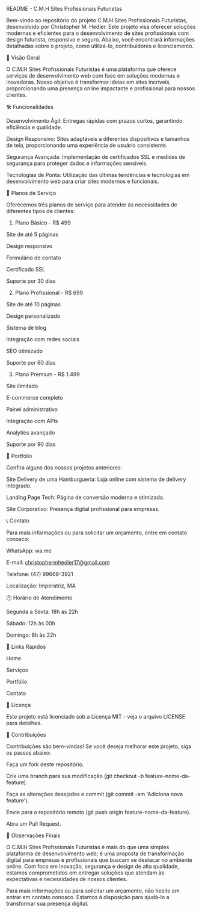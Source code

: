 README - C.M.H Sites Profissionais Futuristas

Bem-vindo ao repositório do projeto C.M.H Sites Profissionais Futuristas, desenvolvido por Christopher M. Hedler. Este projeto visa oferecer soluções modernas e eficientes para o desenvolvimento de sites profissionais com design futurista, responsivo e seguro. Abaixo, você encontrará informações detalhadas sobre o projeto, como utilizá-lo, contribuidores e licenciamento.

📌 Visão Geral

O C.M.H Sites Profissionais Futuristas é uma plataforma que oferece serviços de desenvolvimento web com foco em soluções modernas e inovadoras. Nosso objetivo é transformar ideias em sites incríveis, proporcionando uma presença online impactante e profissional para nossos clientes.

🛠️ Funcionalidades

Desenvolvimento Ágil: Entregas rápidas com prazos curtos, garantindo eficiência e qualidade.

Design Responsivo: Sites adaptáveis a diferentes dispositivos e tamanhos de tela, proporcionando uma experiência de usuário consistente.

Segurança Avançada: Implementação de certificados SSL e medidas de segurança para proteger dados e informações sensíveis.

Tecnologias de Ponta: Utilização das últimas tendências e tecnologias em desenvolvimento web para criar sites modernos e funcionais.

💼 Planos de Serviço

Oferecemos três planos de serviço para atender às necessidades de diferentes tipos de clientes:

1. Plano Básico - R$ 499

Site de até 5 páginas

Design responsivo

Formulário de contato

Certificado SSL

Suporte por 30 dias

2. Plano Profissional - R$ 699

Site de até 10 páginas

Design personalizado

Sistema de blog

Integração com redes sociais

SEO otimizado

Suporte por 60 dias

3. Plano Premium - R$ 1.499

Site ilimitado

E-commerce completo

Painel administrativo

Integração com APIs

Analytics avançado

Suporte por 90 dias

🎨 Portfólio

Confira alguns dos nossos projetos anteriores:

Site Delivery de uma Hamburgueria: Loja online com sistema de delivery integrado.

Landing Page Tech: Página de conversão moderna e otimizada.

Site Corporativo: Presença digital profissional para empresas.

📞 Contato

Para mais informações ou para solicitar um orçamento, entre em contato conosco:

WhatsApp: wa.me

E-mail: christophermhedler17@gmail.com

Telefone: (47) 99669-3921

Localização: Imperatriz, MA

🕒 Horário de Atendimento

Segunda a Sexta: 18h às 22h

Sábado: 12h às 00h

Domingo: 8h às 22h

🔗 Links Rápidos

Home

Serviços

Portfólio

Contato

📄 Licença

Este projeto está licenciado sob a Licença MIT - veja o arquivo LICENSE
 para detalhes.

📢 Contribuições

Contribuições são bem-vindas! Se você deseja melhorar este projeto, siga os passos abaixo:

Faça um fork deste repositório.

Crie uma branch para sua modificação (git checkout -b feature-nome-da-feature).

Faça as alterações desejadas e commit (git commit -am 'Adiciona nova feature').

Envie para o repositório remoto (git push origin feature-nome-da-feature).

Abra um Pull Request.

📌 Observações Finais

O C.M.H Sites Profissionais Futuristas é mais do que uma simples plataforma de desenvolvimento web; é uma proposta de transformação digital para empresas e profissionais que buscam se destacar no ambiente online. Com foco em inovação, segurança e design de alta qualidade, estamos comprometidos em entregar soluções que atendam às expectativas e necessidades de nossos clientes.

Para mais informações ou para solicitar um orçamento, não hesite em entrar em contato conosco. Estamos à disposição para ajudá-lo a transformar sua presença digital.
